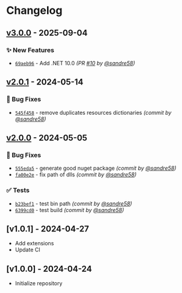 ﻿# Changelog

## [v3.0.0] - 2025-09-04
### :sparkles: New Features
- [`69aeb96`](https://github.com/sandre58/MyNetXaml/commit/69aeb96e48be893ce349a11998b5d58b6c54556d) - Add .NET 10.0 *(PR [#10](https://github.com/sandre58/MyNetXaml/pull/10) by [@sandre58](https://github.com/sandre58))*


## [v2.0.1] - 2024-05-14
### :bug: Bug Fixes
- [`545f458`](https://github.com/sandre58/MyNetXaml/commit/545f458dbdb9312a089c703653291eae0997e58f) - remove duplicates resources dictionaries *(commit by [@sandre58](https://github.com/sandre58))*


## [v2.0.0] - 2024-05-05
### :bug: Bug Fixes
- [`555eda5`](https://github.com/sandre58/MyNetXaml/commit/555eda590cee327e25d60238e60e60eb7d61e87b) - generate good nuget package *(commit by [@sandre58](https://github.com/sandre58))*
- [`fa00e2e`](https://github.com/sandre58/MyNetXaml/commit/fa00e2e61cf68609ecf6c5e30dfd9793d3106bea) - fix path of dlls *(commit by [@sandre58](https://github.com/sandre58))*

### :white_check_mark: Tests
- [`b23bef1`](https://github.com/sandre58/MyNetXaml/commit/b23bef1c6d0d6d945e83079ed86f0ec1f69fe742) - test bin path *(commit by [@sandre58](https://github.com/sandre58))*
- [`6399cd0`](https://github.com/sandre58/MyNetXaml/commit/6399cd055c1afe271567ad954c2d431d1c3734e3) - test build *(commit by [@sandre58](https://github.com/sandre58))*


## [v1.0.1] - 2024-04-27
- Add extensions
- Update CI

## [v1.0.0] - 2024-04-24
- Initialize repository

[v2.0.0]: https://github.com/sandre58/MyNetXaml/compare/v1.0.0...v2.0.0
[v2.0.1]: https://github.com/sandre58/MyNetXaml/compare/v2.0.0...v2.0.1
[v3.0.0]: https://github.com/sandre58/MyNetXaml/compare/v2.0.1...v3.0.0
[v3.0.0]: https://github.com/sandre58/MyNetXaml/compare/v2.0.1...v3.0.0
[v3.0.0]: https://github.com/sandre58/MyNetXaml/compare/v2.0.1...v3.0.0
